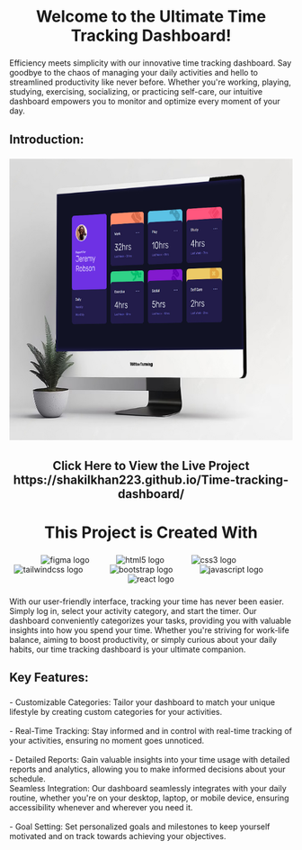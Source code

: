 <h1 align="center">Welcome to the Ultimate Time Tracking Dashboard!</h1>

###

<p align="left">Efficiency meets simplicity with our innovative time tracking dashboard. Say goodbye to the chaos of managing your daily activities and hello to streamlined productivity like never before. Whether you're working, playing, studying, exercising, socializing, or practicing self-care, our intuitive dashboard empowers you to monitor and optimize every moment of your day.</p>

###

<h2 align="left">Introduction:</h2>

###

<div align="center">
  <img height="500" src="https://github.com/Shakilkhan223/Time-tracking-dashboard/blob/main/images/previewtime.jpg?raw=true"  />
</div>

###

<h2 align="center">Click Here to View the Live Project https://shakilkhan223.github.io/Time-tracking-dashboard/</h2>

###

<h1 align="center">This Project is Created With</h1>

###

<div align="center">
  <img src="https://cdn.jsdelivr.net/gh/devicons/devicon/icons/figma/figma-original.svg" height="40" alt="figma logo"  />
  <img width="40" />
  <img src="https://skillicons.dev/icons?i=html" height="40" alt="html5 logo"  />
  <img width="40" />
  <img src="https://cdn.jsdelivr.net/gh/devicons/devicon/icons/css3/css3-original.svg" height="40" alt="css3 logo"  />
  <img width="40" />
  <img src="https://cdn.jsdelivr.net/gh/devicons/devicon/icons/tailwindcss/tailwindcss-original-wordmark.svg" height="40" alt="tailwindcss logo"  />
  <img width="40" />
  <img src="https://cdn.jsdelivr.net/gh/devicons/devicon/icons/bootstrap/bootstrap-original.svg" height="40" alt="bootstrap logo"  />
  <img width="40" />
  <img src="https://cdn.jsdelivr.net/gh/devicons/devicon/icons/javascript/javascript-original.svg" height="40" alt="javascript logo"  />
  <img width="40" />
  <img src="https://cdn.jsdelivr.net/gh/devicons/devicon/icons/react/react-original.svg" height="40" alt="react logo"  />
</div>

###

<p align="left">With our user-friendly interface, tracking your time has never been easier. Simply log in, select your activity category, and start the timer. Our dashboard conveniently categorizes your tasks, providing you with valuable insights into how you spend your time. Whether you're striving for work-life balance, aiming to boost productivity, or simply curious about your daily habits, our time tracking dashboard is your ultimate companion.</p>

###

<h2 align="left">Key Features:</h2>

###

<p align="left">- Customizable Categories: Tailor your dashboard to match your unique lifestyle by creating custom categories for your activities.<br><br>- Real-Time Tracking: Stay informed and in control with real-time tracking of your activities, ensuring no moment goes unnoticed.<br><br>- Detailed Reports: Gain valuable insights into your time usage with detailed reports and analytics, allowing you to make informed decisions about your schedule.<br>Seamless Integration: Our dashboard seamlessly integrates with your daily routine, whether you're on your desktop, laptop, or mobile device, ensuring accessibility whenever and wherever you need it.<br><br>- Goal Setting: Set personalized goals and milestones to keep yourself motivated and on track towards achieving your objectives.</p>

###
